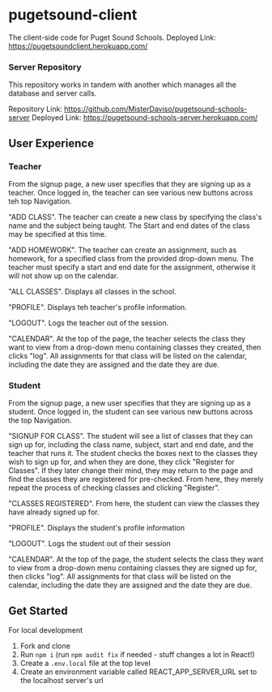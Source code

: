 # pugetsound-client

The client-side code for Puget Sound Schools. 
Deployed Link: https://pugetsoundclient.herokuapp.com/

### Server Repository

This repository works in tandem with another which manages all the database and server calls.

Repository Link: https://github.com/MisterDaviso/pugetsound-schools-server
Deployed Link: https://pugetsound-schools-server.herokuapp.com/

## User Experience

### Teacher
From the signup page, a new user specifies that they are signing up as a teacher. Once logged in, the teacher can see various new buttons across teh top Navigation.

"ADD CLASS". The teacher can create a new class by specifying the class's name and the subject being taught. The Start and end dates of the class may be specified at this time.

"ADD HOMEWORK". The teacher can create an assignment, such as homework, for a specified class from the provided drop-down menu. The teacher must specify a start and end date for the assignment, otherwise it will not show up on the calendar.

"ALL CLASSES". Displays all classes in the school.

"PROFILE". Displays teh teacher's profile information.

"LOGOUT". Logs the teacher out of the session.

"CALENDAR". At the top of the page, the teacher selects the class they want to view from a drop-down menu containing classes they created, then clicks "log". All assignments for that class will be listed on the calendar, including the date they are assigned and the date they are due.


### Student
From the signup page, a new user specifies that they are signing up as a student. Once logged in, the student can see various new buttons across the top Navigation.

"SIGNUP FOR CLASS". The student will see a list of classes that they can sign up for, including the class name, subject, start and end date, and the teacher that runs it. The student checks the boxes next to the classes they wish to sign up for, and when they are done, they click "Register for Classes". If they later change their mind, they may return to the page and find the classes they are registered for pre-checked. From here, they merely repeat the process of checking classes and clicking "Register".

"CLASSES REGISTERED". From here, the student can view the classes they have already signed up for.

"PROFILE". Displays the student's profile information

"LOGOUT". Logs the student out of their session

"CALENDAR". At the top of the page, the student selects the class they want to view from a drop-down menu containing classes they are signed up for, then clicks "log". All assignments for that class will be listed on the calendar, including the date they are assigned and the date they are due.


## Get Started

For local development

1. Fork and clone
2. Run `npm i` (run `npm audit fix` if needed - stuff changes a lot in React!)
3. Create a `.env.local` file at the top level 
4. Create an environment variable called REACT_APP_SERVER_URL set to the localhost server's url


